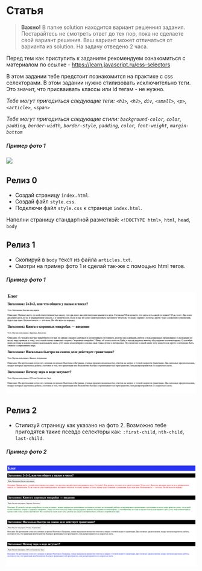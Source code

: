 # Статья
> **Важно!** В папке solution находится вариант решенния задания. Постарайтесь не смотреть ответ до тех пор, пока не сделаете свой вариант решения. Ваш вариант может отличаться от варианта из solution. На задачу отведено 2 часа.

Перед тем как приступить к заданиям рекомендуем ознакомиться с материалом по ссылке - https://learn.javascript.ru/css-selectors

В этом задании тебе предстоит познакомится на практике с css селекторами. В этом задании нужно стилизовать исключительно теги. Это значит, что присваивать классы или id тегам - не нужно.

*Тебе могут пригодиться следующие теги: `<h1>`, `<h2>`, `div`, `<small>`, `<p>`, `<article>`, `<span>`*

*Тебе могут пригодиться следующие стили: `background-color`, `color`, `padding`, `border-width`, `border-style`, `padding`, `color`, `font-weight`, `margin-bottom`*

##### Пример фото 1
[<img src="/readme-assets/articles.png" width="800"/>](/readme-assets/articles.png)

## Релиз 0
- Создай страницу `index.html`.
- Создай файл `style.css`.
- Подключи файл `style.css` к странице `index.html`.

Наполни страницу стандартной разметкой: `<!DOCTYPE html>`, `html`, `head`, `body`

## Релиз 1
- Скопируй в `body` текст из файла `articles.txt`.
- Смотри на пример фото 1 и сделай так-же с помощью html тегов.

##### Пример фото 1
[<img src="/readme-assets/articles-no-styled.png" width="800"/>](/readme-assets/articles-no-styled.png)


## Релиз 2
- Стилизуй страницу как указано на фото 2. Возможно тебе пригодятся такие псевдо селекторы как: `:first-child`, `nth-child`, `last-child`.

##### Пример фото 2
[<img src="/readme-assets/articles-styled.png" width="800"/>](/readme-assets/articles-styled.png)